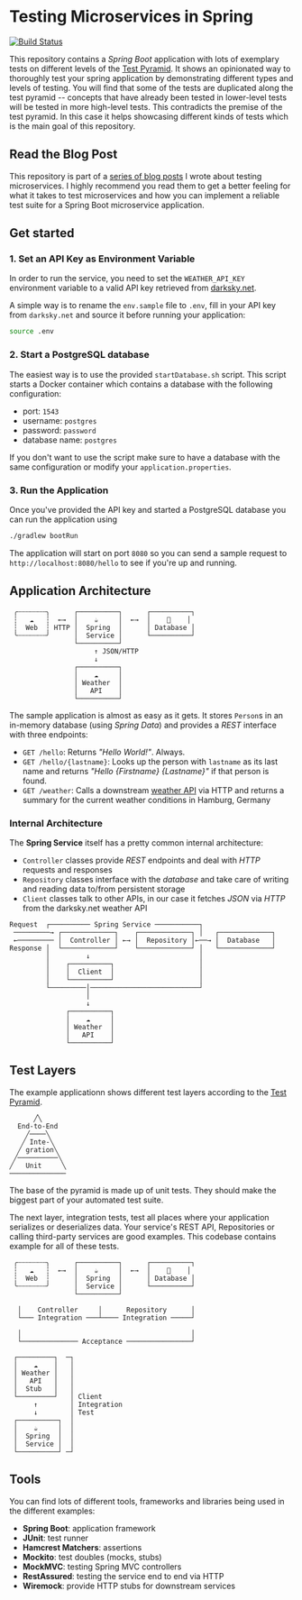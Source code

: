 # Testing Microservices in Spring

[![Build Status](https://travis-ci.org/hamvocke/spring-testing.svg?branch=master)](https://travis-ci.org/hamvocke/spring-testing)

This repository contains a *Spring Boot* application with lots of exemplary tests on different levels of the [Test Pyramid](https://martinfowler.com/bliki/TestPyramid.html). It shows an opinionated way to thoroughly test your spring application by demonstrating different types and levels of testing. You will find that some of the tests are duplicated along the test pyramid -- concepts that have already been tested in lower-level tests will be tested in more high-level tests. This contradicts the premise of the test pyramid. In this case it helps showcasing different kinds of tests which is the main goal of this repository.

## Read the Blog Post
This repository is part of a [series of blog posts](http://www.hamvocke.com/blog/testing-microservices/) I wrote about testing microservices. I highly recommend you read them to get a better feeling for what it takes to test microservices and how you can implement a reliable test suite for a Spring Boot microservice application.

## Get started

### 1. Set an API Key as Environment Variable
In order to run the service, you need to set the `WEATHER_API_KEY` environment variable to a valid API key retrieved from [darksky.net](http://darksky.net).

A simple way is to rename the `env.sample` file to `.env`, fill in your API key from `darksky.net` and source it before running your application:

```bash
source .env
```

### 2. Start a PostgreSQL database
The easiest way is to use the provided `startDatabase.sh` script. This script starts a Docker container which contains a database with the following configuration:
    
  * port: `1543`
  * username: `postgres`
  * password: `password`
  * database name: `postgres`
  
If you don't want to use the script make sure to have a database with the same configuration or modify your `application.properties`.

### 3. Run the Application
Once you've provided the API key and started a PostgreSQL database you can run the application using

```bash
./gradlew bootRun
```

The application will start on port `8080` so you can send a sample request to `http://localhost:8080/hello` to see if you're up and running.


## Application Architecture

```
 ╭┄┄┄┄┄┄┄╮      ┌──────────┐      ┌──────────┐
 ┆   ☁   ┆  ←→  │    ☕     │  ←→  │    💾    │
 ┆  Web  ┆ HTTP │  Spring  │      │ Database │
 ╰┄┄┄┄┄┄┄╯      │  Service │      └──────────┘
                └──────────┘
                     ↑ JSON/HTTP
                     ↓
                ┌──────────┐
                │    ☁     │
                │ Weather  │
                │   API    │
                └──────────┘
```

The sample application is almost as easy as it gets. It stores `Person`s in an in-memory database (using _Spring Data_) and provides a _REST_ interface with three endpoints:

  * `GET /hello`: Returns _"Hello World!"_. Always.
  * `GET /hello/{lastname}`: Looks up the person with `lastname` as its last name and returns _"Hello {Firstname} {Lastname}"_ if that person is found.
  * `GET /weather`: Calls a downstream [weather API](https://darksky.net) via HTTP and returns a summary for the current weather conditions in Hamburg, Germany

### Internal Architecture
The **Spring Service** itself has a pretty common internal architecture:

  * `Controller` classes provide _REST_ endpoints and deal with _HTTP_ requests and responses
  * `Repository` classes interface with the _database_ and take care of writing and reading data to/from persistent storage
  * `Client` classes talk to other APIs, in our case it fetches _JSON_ via _HTTP_ from the darksky.net weather API


  ```
  Request  ┌────────── Spring Service ───────────┐
   ─────────→ ┌─────────────┐    ┌─────────────┐ │   ┌─────────────┐
   ←───────── │  Controller │ ←→ │  Repository │←──→ │  Database   │
  Response │  └─────────────┘    └─────────────┘ │   └─────────────┘
           │         ↓                           │
           │    ┌──────────┐                     │
           │    │  Client  │                     │
           │    └──────────┘                     │
           └─────────│───────────────────────────┘
                     │
                     ↓   
                ┌──────────┐
                │    ☁     │
                │ Weather  │
                │   API    │
                └──────────┘
  ```  

## Test Layers
The example applicationn shows different test layers according to the [Test Pyramid](https://martinfowler.com/bliki/TestPyramid.html).

```
      ╱╲
  End-to-End
    ╱────╲
   ╱ Inte-╲
  ╱ gration╲
 ╱──────────╲
╱   Unit     ╲
──────────────
```

The base of the pyramid is made up of unit tests. They should make the biggest part of your automated test suite.

The next layer, integration tests, test all places where your application serializes or deserializes data. Your service's REST API, Repositories or calling third-party services are good examples. This codebase contains example for all of these tests.

```
 ╭┄┄┄┄┄┄┄╮      ┌──────────┐      ┌──────────┐
 ┆   ☁   ┆  ←→  │    ☕     │  ←→  │    💾    │
 ┆  Web  ┆      │  Spring  │      │ Database │
 ╰┄┄┄┄┄┄┄╯      │  Service │      └──────────┘
                └──────────┘

  │    Controller     │      Repository      │
  └─── Integration ───┴──── Integration ─────┘

  │                                          │
  └────────────── Acceptance ────────────────┘               
```

```
 ┌─────────┐  ─┐
 │    ☁    │   │
 │ Weather │   │
 │   API   │   │
 │  Stub   │   │
 └─────────┘   │ Client
      ↑        │ Integration
      ↓        │ Test
 ┌──────────┐  │
 │    ☕     │  │
 │  Spring  │  │
 │  Service │  │
 └──────────┘ ─┘
```

## Tools
You can find lots of different tools, frameworks and libraries being used in the different examples:

  * **Spring Boot**: application framework
  * **JUnit**: test runner
  * **Hamcrest Matchers**: assertions
  * **Mockito**: test doubles (mocks, stubs)
  * **MockMVC**: testing Spring MVC controllers
  * **RestAssured**: testing the service end to end via HTTP
  * **Wiremock**: provide HTTP stubs for downstream services

